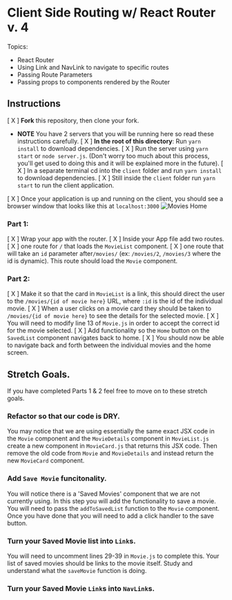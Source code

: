 # Client Side Routing w/ React Router v. 4

Topics:

* React Router
* Using Link and NavLink to navigate to specific routes
* Passing Route Parameters
* Passing props to components rendered by the Router

## Instructions

[ X ] **Fork** this repository, then clone your fork.
* **NOTE** You have 2 servers that you will be running here so read these instructions carefully.
[ X ] **In the root of this directory**: Run `yarn install` to download dependencies.
[ X ] Run the server using `yarn start` or `node server.js`. (Don't worry too much about this process, you'll get used to doing this and it will be explained more in the future).
[ X ] In a separate terminal cd into the `client` folder and run `yarn install` to download dependencies.
[ X ] Still inside the `client` folder run `yarn start` to run the client application.

[ X ] Once your application is up and running on the client, you should see a browser window that looks like this at `localhost:3000`
  ![Movies Home](https://ibin.co/3xhmmHVl9BKF.png)

### Part 1:

[ X ] Wrap your app with the router.
[ X ] Inside your App file add two routes.
  [ X ] one route for `/` that loads the `MovieList` component.
  [ X ] one route that will take an `id` parameter after`/movies/` (ex: `/movies/2`, `/movies/3` where the id is dynamic). This route should load the `Movie` component.

### Part 2:

[ X ] Make it so that the card in `MovieList` is a link, this should direct the user to the `/movies/{id of movie here}` URL, where `:id` is the id of the individual movie.
[ X ] When a user clicks on a movie card they should be taken to `/movies/{id of movie here}` to see the details for the selected movie.
[ X ] You will need to modify line 13 of `Movie.js` in order to accept the correct id for the movie selected.
[ X ] Add functionality so the `Home` button on the `SavedList` component navigates back to home.
[ X ] You should now be able to navigate back and forth between the individual movies and the home screen.

## Stretch Goals.

If you have completed Parts 1 & 2 feel free to move on to these stretch goals.

### Refactor so that our code is DRY.

You may notice that we are using essentially the same exact JSX code in the `Movie` component and the `MovieDetails` component in `MovieList.js` create a new component in `MovieCard.js` that returns this JSX code. Then remove the old code from `Movie` and `MovieDetails` and instead return the new `MovieCard` component.

### Add `Save Movie` funcitonality.

You will notice there is a 'Saved Movies' component that we are not currently using. In this step you will add the functionality to save a movie. You will need to pass the `addToSavedList` function to the `Movie` component. Once you have done that you will need to add a click handler to the save button.

### Turn your Saved Movie list into `Link`s.

You will need to uncomment lines 29-39 in `Movie.js` to complete this. Your list of saved movies should be links to the movie itself. Study and understand what the `saveMovie` function is doing.

### Turn your Saved Movie `Link`s into `NavLink`s.
